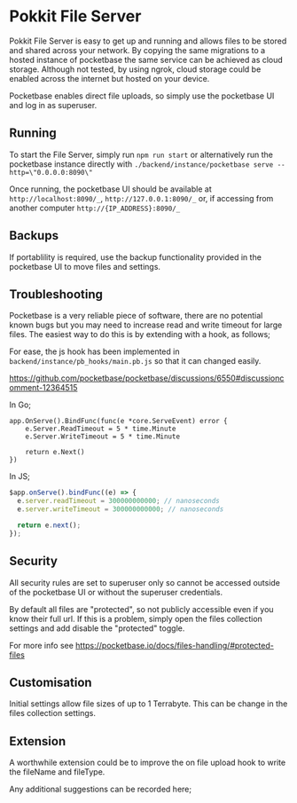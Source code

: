 # Pokkit File Server

Pokkit File Server is easy to get up and running and allows files to be stored and shared across your network. By copying the same migrations to a hosted instance of pocketbase the same service can be achieved as cloud storage. Although not tested, by using ngrok, cloud storage could be enabled across the internet but hosted on your device.

Pocketbase enables direct file uploads, so simply use the pocketbase UI and log in as superuser.

## Running

To start the File Server, simply run `npm run start` or alternatively run the pocketbase instance directly with `./backend/instance/pocketbase serve --http=\"0.0.0.0:8090\"`

Once running, the pocketbase UI should be available at `http://localhost:8090/_`, `http://127.0.0.1:8090/_` or, if accessing from another computer `http://{IP_ADDRESS}:8090/_`

## Backups

If portablility is required, use the backup functionality provided in the pocketbase UI to move files and settings.

## Troubleshooting

Pocketbase is a very reliable piece of software, there are no potential known bugs but you may need to increase read and write timeout for large files. The easiest way to do this is by extending with a hook, as follows;

For ease, the js hook has been implemented in `backend/instance/pb_hooks/main.pb.js` so that it can changed easily.

https://github.com/pocketbase/pocketbase/discussions/6550#discussioncomment-12364515

In Go;

```golang
app.OnServe().BindFunc(func(e *core.ServeEvent) error {
    e.Server.ReadTimeout = 5 * time.Minute
    e.Server.WriteTimeout = 5 * time.Minute

    return e.Next()
})
```

In JS;

```js
$app.onServe().bindFunc((e) => {
  e.server.readTimeout = 300000000000; // nanoseconds
  e.server.writeTimeout = 300000000000; // nanoseconds

  return e.next();
});
```

## Security

All security rules are set to superuser only so cannot be accessed outside of the pocketbase UI or without the superuser credentials.

By default all files are "protected", so not publicly accessible even if you know their full url. If this is a problem, simply open the files collection settings and add disable the "protected" toggle.

For more info see https://pocketbase.io/docs/files-handling/#protected-files

## Customisation

Initial settings allow file sizes of up to 1 Terrabyte. This can be change in the files collection settings.

## Extension

A worthwhile extension could be to improve the on file upload hook to write the fileName and fileType.

Any additional suggestions can be recorded here;
